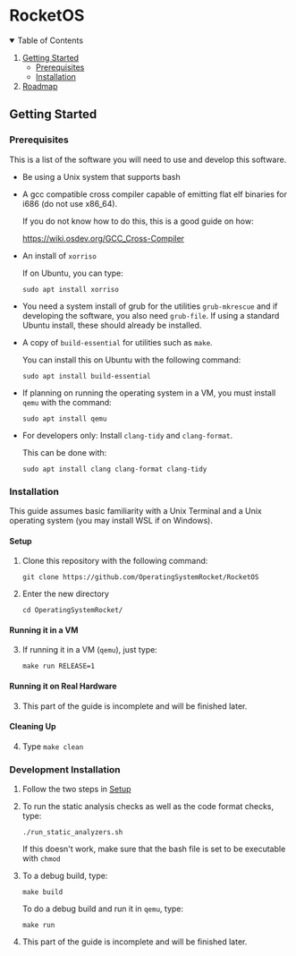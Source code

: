 # RocketOS


<details open="open">
  <summary>Table of Contents</summary>
  <ol>
    <li>
      <a href="#getting-started">Getting Started</a>
      <ul>
        <li><a href="#prerequisites">Prerequisites</a></li>
        <li><a href="#installation">Installation</a></li>
      </ul>
    </li>
    <li><a href="#roadmap">Roadmap</a></li>
  </ol>
</details>

## Getting Started

### Prerequisites

This is a list of the software you will need to use and develop this software.

* Be using a Unix system that supports bash

* A gcc compatible cross compiler capable of emitting flat elf binaries for i686 (do not use x86_64). 
  
    If you do not know how to do this, this is a good guide on how:
    
    https://wiki.osdev.org/GCC_Cross-Compiler


* An install of `xorriso`
  
  If on Ubuntu, you can type:
  
  `sudo apt install xorriso`


* You need a system install of grub for the utilities `grub-mkrescue` and if developing the software, you also need `grub-file`. If using a standard Ubuntu install, these should already be installed.


* A copy of `build-essential` for utilities such as `make`.

  You can install this on Ubuntu with the following command:
  
  `sudo apt install build-essential`


* If planning on running the operating system in a VM, you must install `qemu` with the command:

  `sudo apt install qemu`

* For developers only: Install `clang-tidy` and `clang-format`.

    This can be done with:

    `sudo apt install clang clang-format clang-tidy`

### Installation

This guide assumes basic familiarity with a Unix Terminal and a Unix operating system (you may install WSL if on Windows).

#### Setup

1. Clone this repository with the following command:

    `git clone https://github.com/OperatingSystemRocket/RocketOS`
  
2. Enter the new directory

    `cd OperatingSystemRocket/`

#### Running it in a VM

3. If running it in a VM (`qemu`), just type:

    `make run RELEASE=1`

#### Running it on Real Hardware

3. This part of the guide is incomplete and will be finished later.

#### Cleaning Up
4. Type `make clean`


### Development Installation

1. Follow the two steps in <a href="#Setup">Setup</a>

2. To run the static analysis checks as well as the code format checks, type:

    `./run_static_analyzers.sh`
   
    If this doesn't work, make sure that the bash file is set to be executable with `chmod`
   
3. To a debug build, type:

    `make build`

    To do a debug build and run it in `qemu`, type:
   
    `make run`

4. This part of the guide is incomplete and will be finished later.
